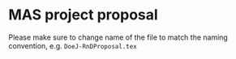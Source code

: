 # MAS project proposal

Please make sure to change name of the file to match the naming convention, e.g. `DoeJ-RnDProposal.tex`
